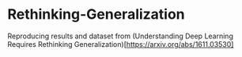 # Rethinking-Generalization
Reproducing results and dataset from (Understanding Deep Learning Requires Rethinking Generalization)[https://arxiv.org/abs/1611.03530]

